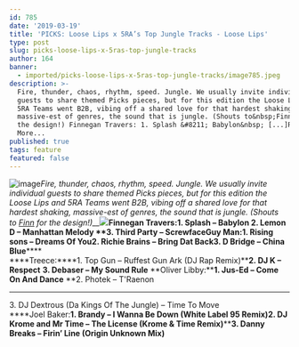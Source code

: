 ```yaml
---
id: 785
date: '2019-03-19'
title: 'PICKS: Loose Lips x 5RA’s Top Jungle Tracks - Loose Lips'
type: post
slug: picks-loose-lips-x-5ras-top-jungle-tracks
author: 164
banner:
  - imported/picks-loose-lips-x-5ras-top-jungle-tracks/image785.jpeg
description: >-
  Fire, thunder, chaos, rhythm, speed. Jungle. We usually invite individual
  guests to share themed Picks pieces, but for this edition the Loose Lips and
  5RA Teams went B2B, vibing off a shared love for that hardest shaking,
  massive-est of genres, the sound that is jungle. (Shouts to&nbsp;Finn&nbsp;for
  the design!) Finnegan Travers: 1. Splash &#8211; Babylon&nbsp; [...]Read
  More...
published: true
tags: feature
featured: false
---
```

![image](../imported/picks-loose-lips-x-5ras-top-jungle-tracks/image785.jpeg)_Fire, thunder, chaos, rhythm, speed. Jungle. We usually invite individual guests to share themed Picks pieces, but for this edition the Loose Lips and 5RA Teams went B2B, vibing off a shared love for that hardest shaking, massive-est of genres, the sound that is jungle. (Shouts to_ [_Finn_](http://loose-lips.co.uk/crew/finnegan-travers) _for the design!)__![](/wp-content/uploads/live/img/wysiwyg/5c917abb7d4ad.jpg)_**Finnegan Travers:****1\. Splash – Babylon** **2\. Lemon D – Manhattan Melody** **3\. Third Party – Screwface****Guy Man:****1\. Rising sons – Dreams Of You****2\. Richie Brains – Bring Dat Back******3\. D Bridge – China Blue******  
[](https://www.youtube.com/watch?v=7o7Ax_BGByg)****Treece:****1\. Top Gun – Ruffest Gun Ark (DJ Rap Remix)****2\. DJ K – Respect** ****3\. Debaser – My Sound Rule**** **Oliver Libby:****1\. Jus-Ed – Come On And Dance** **2\. Photek – T'Raenon  
****  
3\. DJ Dextrous (Da Kings Of The Jungle) – Time To Move  
****Joel Baker:****1\. Brandy – I Wanna Be Down (White Label 95 Remix)****[](https://youtu.be/InzpaWblo4w)****2\. DJ Krome and Mr Time – The License (Krome & Time Remix)****[](https://youtu.be/Ts0LAmfOT0A)****3\. Danny Breaks – Firin’ Line (Origin Unknown Mix)**